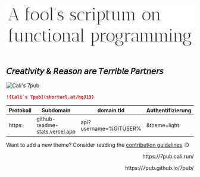 <!-- DO NOT EDIT THIS FILE DIRECTLY -->
<br>
<section align="center"><img src="https://raw.githubusercontent.com/7pub/scriptum/master/scriptum.png" alt="scriptum"><br></section>
<br>

<h2>𝘊𝘳𝘦𝘢𝘵𝘪𝘷𝘪𝘵𝘺 & 𝘙𝘦𝘢𝘴𝘰𝘯 𝘢𝘳𝘦 𝘛𝘦𝘳𝘳𝘪𝘣𝘭𝘦 𝘗𝘢𝘳𝘵𝘯𝘦𝘳𝘴</h2>

![Cali's 7pub](https://github-readme-stats.vercel.app/api?username=7pub&theme=light&show_icons=false)

```md
![Cali`s 7pub](shorturl.at/hqJ13)
```

| Protokoll | Subdomain | domain.tld | Authentifizierung | Colors | Icons |
-|-|-|-|-|-|
| https: | github-readme-stats.vercel.app | api? username=%GITUSER% | &theme=light | &show_icons=false | |

Want to add a new theme? Consider reading the [contribution guidelines](../CONTRIBUTING.md#themes-contribution) :D

<div align="right">
<p>https://7pub.cali.run/</p>
<p>https://7pub.github.io/7pub/</p>
</div>
